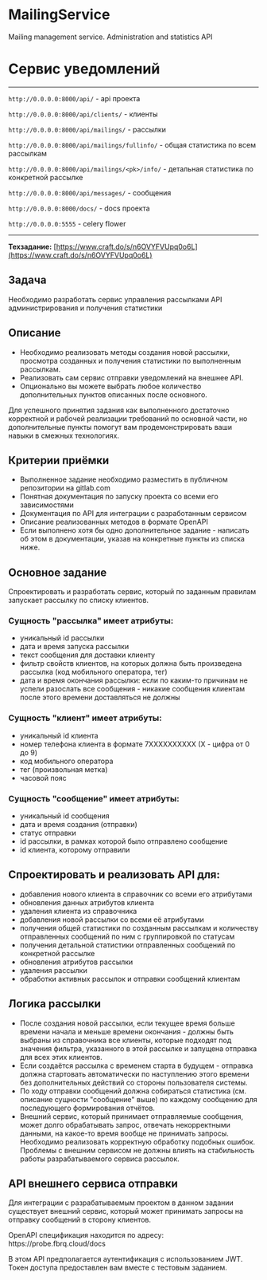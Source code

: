 # MailingService
Mailing management service. Administration and statistics API
# Сервис уведомлений





***
```http://0.0.0.0:8000/api/``` - api проекта

```http://0.0.0.0:8000/api/clients/``` - клиенты

```http://0.0.0.0:8000/api/mailings/``` - рассылки

```http://0.0.0.0:8000/api/mailings/fullinfo/``` - общая статистика по всем рассылкам

```http://0.0.0.0:8000/api/mailings/<pk>/info/``` - детальная статистика по конкретной рассылке

```http://0.0.0.0:8000/api/messages/``` - сообщения

```http://0.0.0.0:8000/docs/``` - docs проекта

```http://0.0.0.0:5555``` - celery flower

***

**Техзадание:** 
[https://www.craft.do/s/n6OVYFVUpq0o6L](https://www.craft.do/s/n6OVYFVUpq0o6L)

## Задача

<p>Необходимо разработать сервис управления рассылками API администрирования и получения статистики</p>

## Описание
<ul>
<li>Необходимо реализовать методы создания новой рассылки, просмотра созданных и получения статистики по выполненным рассылкам.</li>
<li>Реализовать сам сервис отправки уведомлений на внешнее API.</li>
<li>Опционально вы можете выбрать любое количество дополнительных пунктов описанных после основного.</li>
</ul>

<p>Для успешного принятия задания как выполненного достаточно корректной и рабочей реализации требований по основной части, но дополнительные пункты помогут вам продемонстрировать ваши навыки в смежных технологиях.</p>

## Критерии приёмки

<ul>
<li>Выполненное задание необходимо разместить в публичном репозитории на gitlab.com</li>
<li>Понятная документация по запуску проекта со всеми его зависимостями</li>
<li>Документация по API для интеграции с разработанным сервисом</li>
<li>Описание реализованных методов в формате OpenAPI</li>
<li>Если выполнено хотя бы одно дополнительное задание - написать об этом в документации, указав на конкретные пункты из списка ниже.</li>
</ul>

## Основное задание

<p>Спроектировать и разработать сервис, который по заданным правилам запускает рассылку по списку клиентов.</p>

### Сущность "рассылка" имеет атрибуты:

<ul>
<li>уникальный id рассылки</li>
<li>дата и время запуска рассылки</li>
<li>текст сообщения для доставки клиенту</li>
<li>фильтр свойств клиентов, на которых должна быть произведена рассылка (код мобильного оператора, тег)</li>
<li>дата и время окончания рассылки: если по каким-то причинам не успели разослать все сообщения - никакие сообщения клиентам после этого времени доставляться не должны</li>
</ul>

### Сущность "клиент" имеет атрибуты:

<ul>
<li>уникальный id клиента</li>
<li>номер телефона клиента в формате 7XXXXXXXXXX (X - цифра от 0 до 9)</li>
<li>код мобильного оператора</li>
<li>тег (произвольная метка)</li>
<li>часовой пояс</li>
</ul>

### Сущность "сообщение" имеет атрибуты:

<ul>
<li>уникальный id сообщения</li>
<li>дата и время создания (отправки)</li>
<li>статус отправки</li>
<li>id рассылки, в рамках которой было отправлено сообщение</li>
<li>id клиента, которому отправили</li>
</ul>

## Спроектировать и реализовать API для:

<ul>
<li>добавления нового клиента в справочник со всеми его атрибутами</li>
<li>обновления данных атрибутов клиента</li>
<li>удаления клиента из справочника</li>
<li>добавления новой рассылки со всеми её атрибутами</li>
<li>получения общей статистики по созданным рассылкам и количеству отправленных сообщений по ним с группировкой по статусам</li>
<li>получения детальной статистики отправленных сообщений по конкретной рассылке</li>
<li>обновления атрибутов рассылки</li>
<li>удаления рассылки</li>
<li>обработки активных рассылок и отправки сообщений клиентам</li>
</ul>

## Логика рассылки

<ul>
<li>После создания новой рассылки, если текущее время больше времени начала и меньше времени окончания - должны быть выбраны из справочника все клиенты, которые подходят под значения фильтра, указанного в этой рассылке и запущена отправка для всех этих клиентов.</li>
<li>Если создаётся рассылка с временем старта в будущем - отправка должна стартовать автоматически по наступлению этого времени без дополнительных действий со стороны пользователя системы.</li>
<li>По ходу отправки сообщений должна собираться статистика (см. описание сущности "сообщение" выше) по каждому сообщению для последующего формирования отчётов.</li>
<li>Внешний сервис, который принимает отправляемые сообщения, может долго обрабатывать запрос, отвечать некорректными данными, на какое-то время вообще не принимать запросы. Необходимо реализовать корректную обработку подобных ошибок. Проблемы с внешним сервисом не должны влиять на стабильность работы разрабатываемого сервиса рассылок.</li>
</ul>

## API внешнего сервиса отправки

<p>Для интеграции с разрабатываемым проектом в данном задании существует внешний сервис, который может принимать запросы на отправку сообщений в сторону клиентов.</p>
<p>OpenAPI спецификация находится по адресу: https://probe.fbrq.cloud/docs </p>
<p>В этом API предполагается аутентификация с использованием JWT. Токен доступа предоставлен вам вместе с тестовым заданием.</p>
